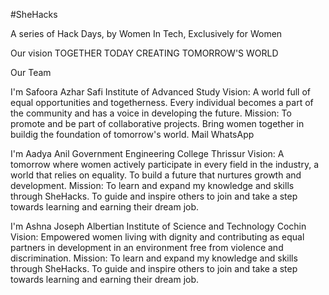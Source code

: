 
#SheHacks

A series of Hack Days, by Women In Tech, Exclusively for Women

Our vision
TOGETHER TODAY CREATING TOMORROW'S WORLD

Our Team

I'm Safoora Azhar
Safi Institute of Advanced Study
Vision:
A world full of equal opportunities and togetherness. Every individual becomes a part of the community and has a voice in developing the future.
Mission:
To promote and be part of collaborative projects. Bring women together in buildig the foundation of tomorrow's world.
Mail WhatsApp

I'm Aadya Anil
Government Engineering College Thrissur
Vision:
A tomorrow where women actively participate in every field in the industry, a world that relies on equality. To build a future that nurtures growth and development.
Mission:
To learn and expand my knowledge and skills through SheHacks. To guide and inspire others to join and take a step towards learning and earning their dream job.


I'm Ashna Joseph
Albertian Institute of Science and Technology Cochin
Vision:
Empowered women living with dignity and contributing as equal partners in development in an environment free from violence and discrimination.
Mission:
To learn and expand my knowledge and skills through SheHacks. To guide and inspire others to join and take a step towards learning and earning their dream job.


